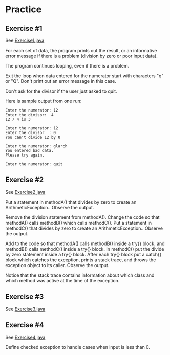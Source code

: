 # Practice

## Exercise #1

See [Exercise1.java](Exercise1.java)

For each set of data, the program prints out the result, or an informative error message if there is a problem (division by zero or poor input data).

The program continues looping, even if there is a problem.

Exit the loop when data entered for the numerator start with characters "q" or "Q". Don't print out an error message in this case.

Don't ask for the divisor if the user just asked to quit.

Here is sample output from one run:

```
Enter the numerator: 12
Enter the divisor:  4
12 / 4 is 3

Enter the numerator: 12
Enter the divisor  : 0
You can't divide 12 by 0

Enter the numerator: glarch
You entered bad data.
Please try again.

Enter the numerator: quit
```

## Exercise #2

See [Exercise2.java](./Exercise2.java)

Put a statement in methodA() that divides by zero to create an ArithmeticException.. Observe the output.

Remove the division statement from methodA(). Change the code so that methodA() calls methodB() which calls methodC(). Put a statement in methodC() that divides by zero to create an ArithmeticException.. Observe the output.

Add to the code so that methodA() calls methodB() inside a try{} block, and methodB() calls methodC() inside a try{} block. In methodC() put the divide by zero statement inside a try{} block. After each try{} block put a catch{} block which catches the exception, prints a stack trace, and throws the exception object to its caller. Observe the output.

Notice that the stack trace contains information about which class and which method was active at the time of the exception.

## Exercise #3

See [Exercise3.java](Exercise3.java)

## Exercise #4

See [Exercise4.java](./Exercise4.java)

Define checked exception to handle cases when input is less than 0.

